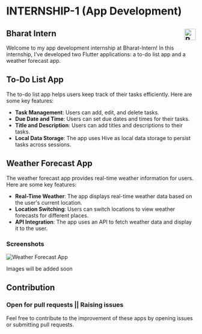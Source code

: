 # INTERNSHIP-1 (App Development)

## Bharat Intern <img src="https://bharatintern.live/static/logo-1825b371a1405102814a940ea9b0c0b8.png" alt="Bharat Intern Icon" style="float:right;height:30px;">

Welcome to my app development internship at Bharat-Intern! In this internship, I've developed two Flutter applications: a to-do list app and a weather forecast app.

## To-Do List App

The to-do list app helps users keep track of their tasks efficiently. Here are some key features:

- **Task Management**: Users can add, edit, and delete tasks.
- **Due Date and Time**: Users can set due dates and times for their tasks.
- **Title and Description**: Users can add titles and descriptions to their tasks.
- **Local Data Storage**: The app uses Hive as local data storage to persist tasks across sessions.

## Weather Forecast App

The weather forecast app provides real-time weather information for users. Here are some key features:

- **Real-Time Weather**: The app displays real-time weather data based on the user's current location.
- **Location Switching**: Users can switch locations to view weather forecasts for different places.
- **API Integration**: The app uses an API to fetch weather data and display it to the user.

### Screenshots

![Weather Forecast App](screenshots/weather_app_screenshot.png)

Images will be added soon

<!-- Add screenshots of your apps here -->

## Contribution

### Open for pull requests || Raising issues

Feel free to contribute to the improvement of these apps by opening issues or submitting pull requests.
